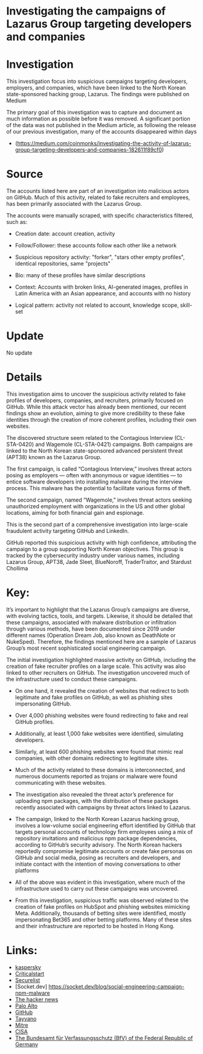 # Investigating the campaigns of Lazarus Group targeting developers and companies

# Investigation

This investigation focus into suspicious campaigns targeting developers, employers, and companies, which have been linked to the North Korean state-sponsored hacking group, Lazarus. The findings were published on Medium

The primary goal of this investigation was to capture and document as much information as possible before it was removed. A significant portion of the data was not published in the Medium article, as following the release of our previous investigation, many of the accounts disappeared within days

- (https://medium.com/coinmonks/investigating-the-activity-of-lazarus-group-targeting-developers-and-companies-182611f89cf0)

# Source

The accounts listed here are part of an investigation into malicious actors on GitHub. Much of this activity, related to fake recruiters and employees, has been primarily associated with the Lazarus Group.

The accounts were manually scraped, with specific characteristics filtered, such as:

- Creation date: account creation, activity 

- Follow/Follower: these accounts follow each other like a network

- Suspicious repository activity: "forker", "stars other empty profiles", identical repositories, same "projects"

- Bio: many of these profiles have similar descriptions

- Context: Accounts with broken links, AI-generated images, profiles in Latin America with an Asian appearance, and accounts with no history

- Logical pattern: activity not related to account, knowledge scope, skill-set

# Update

No update

# Details

This investigation aims to uncover the suspicious activity related to fake profiles of developers, companies, and recruiters, primarily focused on GitHub. While this attack vector has already been mentioned, our recent findings show an evolution, aiming to give more credibility to these fake identities through the creation of more coherent profiles, including their own websites.

The discovered structure seem related to the Contagious Interview (CL-STA-0420) and Wagemole (CL-STA-0421) campaigns. Both campaigns are linked to the North Korean state-sponsored advanced persistent threat (APT38) known as the Lazarus Group.

The first campaign, is called “Contagious Interview,” involves threat actors posing as employers — often with anonymous or vague identities — to entice software developers into installing malware during the interview process. This malware has the potential to facilitate various forms of theft.

The second campaign, named “Wagemole,” involves threat actors seeking unauthorized employment with organizations in the US and other global locations, aiming for both financial gain and espionage.

This is the second part of a comprehensive investigation into large-scale fraudulent activity targeting GitHub and LinkedIn.

GitHub reported this suspicious activity with high confidence, attributing the campaign to a group supporting North Korean objectives. This group is tracked by the cybersecurity industry under various names, including Lazarus Group, APT38, Jade Sleet, BlueNoroff, TraderTraitor, and Stardust Chollima

# Key:

It’s important to highlight that the Lazarus Group’s campaigns are diverse, with evolving tactics, tools, and targets. Likewise, it should be detailed that these campaigns, associated with malware distribution or infiltration through various methods, have been documented since 2019 under different names (Operation Dream Job, also known as DeathNote or NukeSped). Therefore, the findings mentioned here are a sample of Lazarus Group’s most recent sophisticated social engineering campaign.

The initial investigation highlighted massive activity on GitHub, including the creation of fake recruiter profiles on a large scale. This activity was also linked to other recruiters on GitHub. The investigation uncovered much of the infrastructure used to conduct these campaigns.

- On one hand, it revealed the creation of websites that redirect to both legitimate and fake profiles on GitHub, as well as phishing sites impersonating GitHub.

- Over 4,000 phishing websites were found redirecting to fake and real GitHub profiles.

- Additionally, at least 1,000 fake websites were identified, simulating developers.

- Similarly, at least 600 phishing websites were found that mimic real companies, with other domains redirecting to legitimate sites.

- Much of the activity related to these domains is interconnected, and numerous documents reported as trojans or malware were found communicating with these websites.

- The investigation also revealed the threat actor’s preference for uploading npm packages, with the distribution of these packages recently associated with campaigns by threat actors linked to Lazarus.

- The campaign, linked to the North Korean Lazarus hacking group, involves a low-volume social engineering effort identified by GitHub that targets personal accounts of technology firm employees using a mix of repository invitations and malicious npm package dependencies, according to GitHub’s security advisory. The North Korean hackers reportedly compromise legitimate accounts or create fake personas on GitHub and social media, posing as recruiters and developers, and initiate contact with the intention of moving conversations to other platforms

- All of the above was evident in this investigation, where much of the infrastructure used to carry out these campaigns was uncovered.

- From this investigation, suspicious traffic was observed related to the creation of fake profiles on HubSpot and phishing websites mimicking Meta. Additionally, thousands of betting sites were identified, mostly impersonating Bet365 and other betting platforms. Many of these sites and their infrastructure are reported to be hosted in Hong Kong.



# Links:

- [kaspersky](https://www.kaspersky.com/about/press-releases/2023_evolution-of-lazarus-deathnote-cluster-from-cryptocurrency-attacks-to-the-defense-sector)
- [Criticalstart](https://www.criticalstart.com/lazarus-group-updates-operation-dream-job-campaign/)
- [Securelist](https://securelist.com/the-lazarus-group-deathnote-campaign/109490/)
- [Socket.dev] https://socket.dev/blog/social-engineering-campaign-npm-malware
- [The hacker news](https://thehackernews.com/2023/04/lazarus-hacker-group-evolves-tactics.html)
- [Palo Alto](https://unit42.paloaltonetworks.com/two-campaigns-by-north-korea-bad-actors-target-job-hunters/)
- [GitHub](https://github.blog/security/vulnerability-research/security-alert-social-engineering-campaign-targets-technology-industry-employees/)
- [Tayvano](https://github.com/tayvano/lazarus-bluenoroff-research)
- [Mitre](https://attack.mitre.org/groups/G0082/)
- [CISA](https://www.cisa.gov/news-events/cybersecurity-advisories/aa22-108a)
- [The Bundesamt für Verfassungsschutz (BfV) of the Federal Republic of Germany](https://www.verfassungsschutz.de/SharedDocs/publikationen/DE/cyberabwehr/2024-02-19-joint-cyber-security-advisory-englisch.pdf?__blob=publicationFile&v=2)
